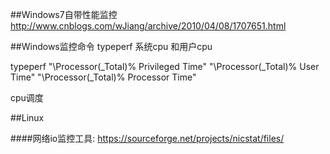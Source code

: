 ##Windows7自带性能监控
http://www.cnblogs.com/wJiang/archive/2010/04/08/1707651.html

##Windows监控命令 typeperf
系统cpu 和用户cpu

typeperf "\Processor(_Total)\% Privileged Time" "\Processor(_Total)\% User Time" "\Processor(_Total)\% Processor Time"

cpu调度

##Linux

####网络io监控工具: 
https://sourceforge.net/projects/nicstat/files/
